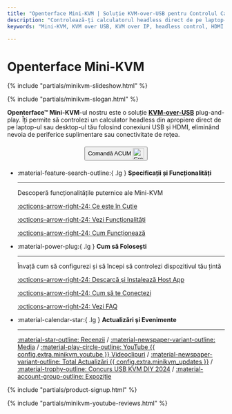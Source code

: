```yaml
---
title: "Openterface Mini-KVM | Soluție KVM-over-USB pentru Controlul Calculatoarelor Headless"
description: "Controlează-ți calculatorul headless direct de pe laptop-ul tău cu Openterface Mini-KVM. O soluție KVM-over-USB plug-and-play cu suport HDMI, fără rețea necesară. Perfect pentru dezvoltatori, profesioniști IT și stații de lucru remote."
keywords: "Mini-KVM, KVM over USB, KVM over IP, headless control, HDMI KVM, USB KVM, KVM switch, KVM console, usb crash cart adapter, JetKVM, NanoKVM, KiwiKVM, PiKVM, plug and play KVM, VNC, computer peripherals"

---
```


# **Openterface Mini-KVM**

{% include "partials/minikvm-slideshow.html" %}

{% include "partials/minikvm-slogan.html" %}

**Openterface™ Mini-KVM**-ul nostru este o soluție [**KVM-over-USB**](/faq/kvm-over-usb/) plug-and-play. Îți permite să controlezi un calculator headless din apropiere direct de pe laptop-ul sau desktop-ul tău folosind conexiuni USB și HDMI, eliminând nevoia de periferice suplimentare sau conectivitate de rețea.

<div style="text-align: center; margin: 20px 0;">
<button class="md-button" onclick="window.location.href='{{ config.extra.minikvm_purchase_link }}'"> Comandă ACUM <img src="https://assets.openterface.com/images/trademark/crowd-supply.svg" alt="Crowd Supply" style="vertical-align: middle; height: 26px;"></button>
</div>

<div class="grid cards" markdown>

-   :material-feature-search-outline:{ .lg } __Specificații și Funcționalități__

    ---

    Descoperă funcționalitățile puternice ale Mini-KVM

    [:octicons-arrow-right-24: Ce este în Cutie](/product/minikvm/whats-in-the-box/)

    [:octicons-arrow-right-24: Vezi Funcționalități](/product/minikvm/features)

    [:octicons-arrow-right-24: Cum Funcționează](/faq/kvm-over-usb/)


-   :material-power-plug:{ .lg } __Cum să Folosești__

    ---

    Învață cum să configurezi și să începi să controlezi dispozitivul tău țintă

    [:octicons-arrow-right-24: Descarcă și Instalează Host App](/app)

    [:octicons-arrow-right-24: Cum să te Conectezi](/product/minikvm/how-to-connect)

    [:octicons-arrow-right-24: Vezi FAQ](/faq)

</div>


<div class="grid cards" markdown>

-   :material-calendar-star:{ .lg } __Actualizări și Evenimente__

    ---

    [:material-star-outline: Recenzii](/product/minikvm/reviews/testimonials) / [:material-newspaper-variant-outline: Media](/product/minikvm/reviews/media) / [:material-play-circle-outline: YouTube {{ config.extra.minikvm_youtube }} Videoclipuri](/product/minikvm/reviews/youtube) / [:material-newspaper-variant-outline: Total Actualizări {{ config.extra.minikvm_updates }}](/product/minikvm/updates) / [:material-trophy-outline: Concurs USB KVM DIY 2024](/product/minikvm/updates) / [:material-account-group-outline: Expoziție](/product/minikvm/updates)

</div>

{% include "partials/product-signup.html" %}

{% include "partials/minikvm-youtube-reviews.html" %}